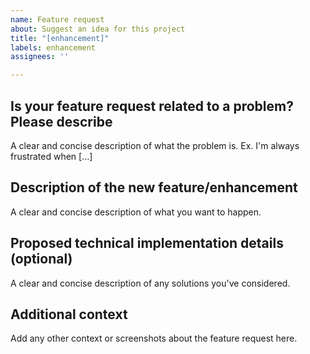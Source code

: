 ```yaml
---
name: Feature request
about: Suggest an idea for this project
title: "[enhancement]"
labels: enhancement
assignees: ''

---
```


## Is your feature request related to a problem? Please describe

A clear and concise description of what the problem is. Ex. I'm always frustrated when \[...]

## Description of the new feature/enhancement

A clear and concise description of what you want to happen.

## Proposed technical implementation details (optional)
<!--- If you don't have any idea, you can just left a blank section -->
A clear and concise description of any solutions you've considered.

## Additional context

Add any other context or screenshots about the feature request here.
